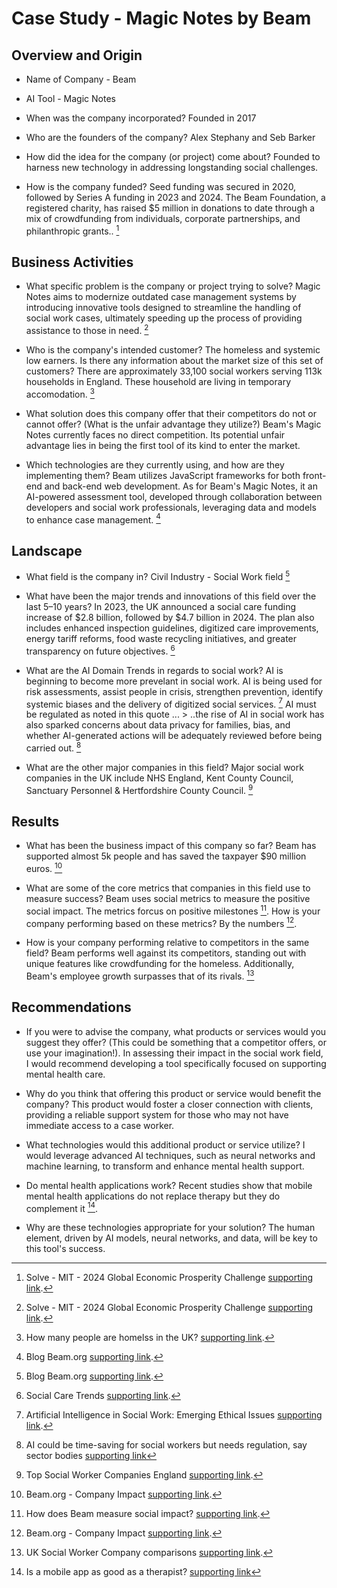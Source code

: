 # Case Study - Magic Notes by Beam

## Overview and Origin

* Name of Company - Beam

* AI Tool - Magic Notes

* When was the company incorporated? Founded in 2017

* Who are the founders of the company? Alex Stephany and Seb Barker

* How did the idea for the company (or project) come about? Founded to harness new technology in addressing longstanding social challenges.

* How is the company funded? Seed funding was secured in 2020, followed by Series A funding in 2023 and 2024. The Beam Foundation, a registered charity, has raised $5 million in donations to date through a mix of crowdfunding from individuals, corporate partnerships, and philanthropic grants.. [^1]

## Business Activities

* What specific problem is the company or project trying to solve? Magic Notes aims to modernize outdated case management systems by introducing innovative tools designed to streamline the handling of social work cases, ultimately speeding up the process of providing assistance to those in need. [^1]

* Who is the company's intended customer? The homeless and systemic low earners. Is there any information about the market size of this set of customers? There are approximately 33,100 social workers serving 113k households in England. These household are living in temporary accomodation. [^2]

* What solution does this company offer that their competitors do not or cannot offer? (What is the unfair advantage they utilize?) Beam's Magic Notes currently faces no direct competition. Its potential unfair advantage lies in being the first tool of its kind to enter the market.

* Which technologies are they currently using, and how are they implementing them? Beam utilizes JavaScript frameworks for both front-end and back-end web development. As for Beam's Magic Notes, it an AI-powered assessment tool, developed through collaboration between developers and social work professionals, leveraging data and models to enhance case management. [^3]

## Landscape

* What field is the company in? Civil Industry - Social Work field [^3]

* What have been the major trends and innovations of this field over the last 5&ndash;10 years? In 2023, the UK announced a social care funding increase of $2.8 billion, followed by $4.7 billion in 2024. The plan also includes enhanced inspection guidelines, digitized care improvements, energy tariff reforms, food waste recycling initiatives, and greater transparency on future objectives. [^4]

* What are the AI Domain Trends in regards to social work? AI is beginning to become more prevelant in social work. AI is being used for risk assessments, assist people in crisis, strengthen prevention, identify systemic biases and the delivery of digitized social services. [^9] AI must be regulated as noted in this quote ... > ..the rise of AI in social work has also sparked concerns about data privacy for families, bias, and whether AI-generated actions will be adequately reviewed before being carried out. [^10]

* What are the other major companies in this field? Major social work companies in the UK include NHS England, Kent County Council, Sanctuary Personnel & Hertfordshire County Council. [^5]


## Results

* What has been the business impact of this company so far? Beam has supported almost 5k people and has saved the taxpayer $90 million euros. [^6]

* What are some of the core metrics that companies in this field use to measure success? Beam uses social metrics to measure the positive social impact. The metrics forcus on positive milestones [^7]. How is your company performing based on these metrics?  By the numbers [^6].

* How is your company performing relative to competitors in the same field? Beam performs well against its competitors, standing out with unique features like crowdfunding for the homeless. Additionally, Beam's employee growth surpasses that of its rivals. [^8]


## Recommendations

* If you were to advise the company, what products or services would you suggest they offer? (This could be something that a competitor offers, or use your imagination!). In assessing their impact in the social work field, I would recommend developing a tool specifically focused on supporting mental health care.

* Why do you think that offering this product or service would benefit the company? This product would foster a closer connection with clients, providing a reliable support system for those who may not have immediate access to a case worker.

* What technologies would this additional product or service utilize? I would leverage advanced AI techniques, such as neural networks and machine learning, to transform and enhance mental health support. 

* Do mental health applications work? Recent studies show that mobile mental health applications do not replace therapy but they do complement it [^11]. 

* Why are these technologies appropriate for your solution? The human element, driven by AI models, neural networks, and data, will be key to this tool's success.


[^1]: Solve - MIT - 2024 Global Economic Prosperity Challenge [supporting link](https://solve.mit.edu/challenges/2024-global-economic-prosperity-challenge/solutions/88194).
[^2]: How many people are homelss in the UK? [supporting link](https://www.bigissue.com/news/housing/how-many-people-are-homeless-in-the-uk-and-what-can-you-do-about-it/).
[^3]: Blog Beam.org [supporting link](https://blog.beam.org/).
[^4]: Social Care Trends [supporting link](https://www.charecruitment.com/blog/2022/12/social-care-trends-to-watch-out-for-in-2023?source=google.com).
[^5]: Top Social Worker Companies England [supporting link](https://www.glassdoor.com/Explore/top-social-worker-companies-england_IO.4,17_IL.28,35_IS7287.htm).
[^6]: Beam.org - Company Impact [supporting link](https://beam.org/company-impact).
[^7]: How does Beam measure social impact? [supporting link](https://help.beam.org/en/articles/2794725-how-does-beam-measure-social-impact).
[^8]: UK Social Worker Company comparisons [supporting link](https://growjo.com/company/BEAM).
[^9]: Artificial Intelligence in Social Work: Emerging Ethical Issues [supporting link](https://jswve.org/volume-20/issue-2/item-05/#:~:text=AI%20is%20being%20used%20to,service%20outcomes%2C%20among%20other%20uses).
[^10]: AI could be time-saving for social workers but needs regulation, say sector bodies [supporting link](https://www.communitycare.co.uk/2024/10/04/ai-could-be-time-saving-for-social-workers-but-needs-regulation-say-sector-bodies/)
[^11]: Is a mobile app as good as a therapist? [supporting link](https://www.health.harvard.edu/blog/is-a-mobile-app-as-good-as-a-therapist-202202072683)